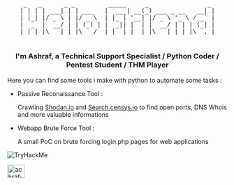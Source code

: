 <pre align="center">
 _   _      _ _         _____     _                _ 
| | | | ___| | | ___   |  ___| __(_) ___ _ __   __| |
| |_| |/ _ \ | |/ _ \  | |_ | '__| |/ _ \ '_ \ / _` |
|  _  |  __/ | | (_) | |  _|| |  | |  __/ | | | (_| |
|_| |_|\___|_|_|\___/  |_|  |_|  |_|\___|_| |_|\__,_|
</pre>

<h1></h1>

<h3 align="center">I'm Ashraf, a Technical Support Specialist / Python Coder / Pentest Student / THM Player</h3>
<p> Here you can find some tools i make with python to automate some tasks :
<ul>
 <li> Passive Reconaissance Tool : <p>Crawling <a href="Shodan.io">Shodan.io</a> and <a href="search.censys.io">Search.censys.io</a> to find open ports, DNS Whois and more valuable informations</p></li>
 <li> Webapp Brute Force Tool : <p>A small PoC on brute forcing login.php pages for web applications</p></li>
</ul>
</p>

<img align="center" src="https://tryhackme-badges.s3.amazonaws.com/Marbati.png" alt="TryHackMe">




<a href="https://linkedin.com/in/achraf-marbati" rel="nofollow"><img align="center" src="https://raw.githubusercontent.com/rahuldkjain/github-profile-readme-generator/master/src/images/icons/Social/linked-in-alt.svg" alt="achraf-marbati" height="30" width="40" style="max-width: 100%;"></a>



